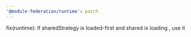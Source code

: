 ```yaml
---
'@module-federation/runtime': patch
---
```


fix(runtime): if sharedStrategy is loaded-first and shared is loading , use it
